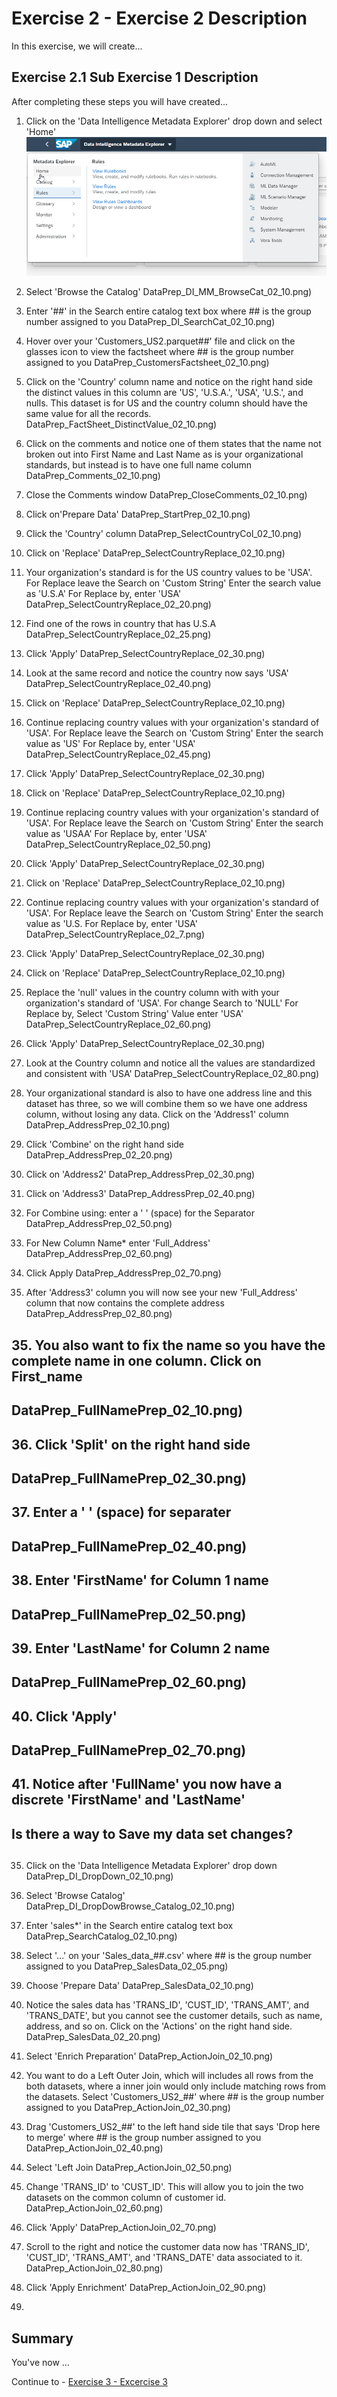 # Exercise 2 - Exercise 2 Description

In this exercise, we will create...

## Exercise 2.1 Sub Exercise 1 Description

After completing these steps you will have created...

1. Click on the 'Data Intelligence Metadata Explorer' drop down and select 'Home'
<br>![](/exercises/ex2/images/DataPrep_DI_MM_Home_02_10.png)

2.	Select 'Browse the Catalog'
DataPrep_DI_MM_BrowseCat_02_10.png)

3. Enter '##' in the Search entire catalog text box
where ## is the group number assigned to you
DataPrep_DI_SearchCat_02_10.png)

4. Hover over your 'Customers_US2.parquet##' file and click on the glasses icon to view the factsheet
where ## is the group number assigned to you
DataPrep_CustomersFactsheet_02_10.png)

5. Click on the 'Country' column name and notice on the right hand side the distinct values in this column are 'US', 'U.S.A.', 'USA', 'U.S.', and nulls.  This dataset is for US and the country column should have the same value for all the records.
DataPrep_FactSheet_DistinctValue_02_10.png)

6. Click on the comments and notice one of them states that the name not broken out into First Name and Last Name as is your organizational standards, but instead is to have one full name column
DataPrep_Comments_02_10.png)

7. Close the Comments window
DataPrep_CloseComments_02_10.png)

8. Click on'Prepare Data'
DataPrep_StartPrep_02_10.png)

9. Click the 'Country' column
DataPrep_SelectCountryCol_02_10.png)

10. Click on 'Replace'
DataPrep_SelectCountryReplace_02_10.png)

11. Your organization's standard is for the US country values to be 'USA'.  For Replace leave the Search on 'Custom String'
Enter the search value as 'U.S.A'
For Replace by, enter 'USA'
DataPrep_SelectCountryReplace_02_20.png)

12. Find one of the rows in country that has U.S.A 
DataPrep_SelectCountryReplace_02_25.png)

13. Click 'Apply'
DataPrep_SelectCountryReplace_02_30.png)

13. Look at the same record and notice the country now says 'USA'
DataPrep_SelectCountryReplace_02_40.png)

14. Click on 'Replace'
DataPrep_SelectCountryReplace_02_10.png)

15. Continue replacing country values with your organization's standard of 'USA'.  For Replace leave the Search on 'Custom String'
Enter the search value as 'US'
For Replace by, enter 'USA'
DataPrep_SelectCountryReplace_02_45.png)

16. Click 'Apply'
DataPrep_SelectCountryReplace_02_30.png)

17. Click on 'Replace'
DataPrep_SelectCountryReplace_02_10.png)

18. Continue replacing country values with your organization's standard of 'USA'.  For Replace leave the Search on 'Custom String'
Enter the search value as 'USAA'
For Replace by, enter 'USA'
DataPrep_SelectCountryReplace_02_50.png)

19. Click 'Apply'
DataPrep_SelectCountryReplace_02_30.png)

20. Click on 'Replace'
DataPrep_SelectCountryReplace_02_10.png)

21. Continue replacing country values with your organization's standard of 'USA'.  For Replace leave the Search on 'Custom String'
Enter the search value as 'U.S.
For Replace by, enter 'USA'
DataPrep_SelectCountryReplace_02_7.png)

22. Click 'Apply'
DataPrep_SelectCountryReplace_02_30.png)

23. Click on 'Replace'
DataPrep_SelectCountryReplace_02_10.png)

24. Replace the 'null' values in the country column with with your organization's standard of 'USA'.  For change Search to 'NULL'
For Replace by, 
   Select 'Custom String'
   Value enter 'USA'
DataPrep_SelectCountryReplace_02_60.png)

25. Click 'Apply'
DataPrep_SelectCountryReplace_02_30.png)

26. Look at the Country column and notice all the values are standardized and consistent with 'USA'
DataPrep_SelectCountryReplace_02_80.png)

27. Your organizational standard is also to have one address line and this dataset has three, so we will combine them so we have one address column, without losing any data.
Click on the 'Address1' column
DataPrep_AddressPrep_02_10.png)

28. Click 'Combine' on the right hand side
DataPrep_AddressPrep_02_20.png)

29. Click on 'Address2'
DataPrep_AddressPrep_02_30.png)

30. Click on 'Address3'
DataPrep_AddressPrep_02_40.png)

31. For Combine using: enter a ' ' (space) for the Separator
DataPrep_AddressPrep_02_50.png)

32. For New Column Name* enter 'Full_Address'
DataPrep_AddressPrep_02_60.png)

33. Click Apply
DataPrep_AddressPrep_02_70.png)

34. After 'Address3' column you will now see your new 'Full_Address' column that now contains the complete address
DataPrep_AddressPrep_02_80.png)

## 35. You also want to fix the name so you have the complete name in one column.  Click on First_name
## DataPrep_FullNamePrep_02_10.png)

## 36. Click 'Split' on the right hand side
## DataPrep_FullNamePrep_02_30.png)

## 37. Enter a ' ' (space) for separater
## DataPrep_FullNamePrep_02_40.png)

## 38. Enter 'FirstName' for Column 1 name
## DataPrep_FullNamePrep_02_50.png)

## 39. Enter 'LastName' for Column 2 name
## DataPrep_FullNamePrep_02_60.png)

## 40. Click 'Apply'
## DataPrep_FullNamePrep_02_70.png)

## 41. Notice after 'FullName' you now have a discrete 'FirstName' and 'LastName'



##
## Is there a way to Save my data set changes?
##


35. Click on the 'Data Intelligence Metadata Explorer' drop down
DataPrep_DI_DropDown_02_10.png)

36. Select 'Browse Catalog'
DataPrep_DI_DropDowBrowse_Catalog_02_10.png)

37. Enter 'sales*' in the Search entire catalog text box
DataPrep_SearchCatalog_02_10.png)

38. Select '...' on your 'Sales_data_##.csv' 
where ## is the group number assigned to you
DataPrep_SalesData_02_05.png)

39. Choose 'Prepare Data'
DataPrep_SalesData_02_10.png)

40. Notice the sales data has 'TRANS_ID', 'CUST_ID', 'TRANS_AMT', and 'TRANS_DATE', but you cannot see the customer details, such as name, address, and so on.  Click on the 'Actions' on the right hand side.
DataPrep_SalesData_02_20.png)

41. Select 'Enrich Preparation'
DataPrep_ActionJoin_02_10.png)

37. You want to do a Left Outer Join, which will includes all rows from the both datasets, where a inner join would only include matching rows from the datasets.  Select 'Customers_US2_##'
where ## is the group number assigned to you
DataPrep_ActionJoin_02_30.png)

38. Drag 'Customers_US2_##' to the left hand side tile that says 'Drop here to merge'
where ## is the group number assigned to you
DataPrep_ActionJoin_02_40.png)

39. Select 'Left Join
DataPrep_ActionJoin_02_50.png)

40. Change 'TRANS_ID' to 'CUST_ID'.  This will allow you to join the two datasets on the common column of customer id.
DataPrep_ActionJoin_02_60.png)

41. Click 'Apply'
DataPrep_ActionJoin_02_70.png)

42. Scroll to the right and notice the customer data now has 'TRANS_ID', 'CUST_ID', 'TRANS_AMT', and 'TRANS_DATE' data associated to it.
DataPrep_ActionJoin_02_80.png)

43. Click 'Apply Enrichment'
DataPrep_ActionJoin_02_90.png)

44. 









## Summary

You've now ...

Continue to - [Exercise 3 - Excercise 3 ](../ex3/README.md)
